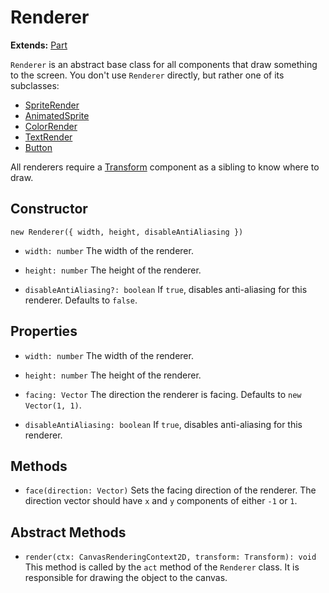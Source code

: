 # Renderer

**Extends:** [Part](./Part.md)

`Renderer` is an abstract base class for all components that draw something to the screen. You don't use `Renderer` directly, but rather one of its subclasses:

-   [SpriteRender](./SpriteRender.md)
-   [AnimatedSprite](./AnimatedSprite.md)
-   [ColorRender](./ColorRender.md)
-   [TextRender](./TextRender.md)
-   [Button](./Button.md)

All renderers require a [Transform](./Transform.md) component as a sibling to know where to draw.

## Constructor

`new Renderer({ width, height, disableAntiAliasing })`

-   `width: number`
    The width of the renderer.

-   `height: number`
    The height of the renderer.

-   `disableAntiAliasing?: boolean`
    If `true`, disables anti-aliasing for this renderer. Defaults to `false`.

## Properties

-   `width: number`
    The width of the renderer.

-   `height: number`
    The height of the renderer.

-   `facing: Vector`
    The direction the renderer is facing. Defaults to `new Vector(1, 1)`.

-   `disableAntiAliasing: boolean`
    If `true`, disables anti-aliasing for this renderer.

## Methods

-   `face(direction: Vector)`
    Sets the facing direction of the renderer. The direction vector should have `x` and `y` components of either `-1` or `1`.

## Abstract Methods

-   `render(ctx: CanvasRenderingContext2D, transform: Transform): void`
    This method is called by the `act` method of the `Renderer` class. It is responsible for drawing the object to the canvas.